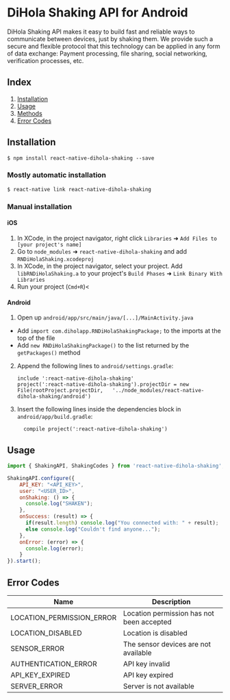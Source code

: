 # DiHola Shaking API for Android

DiHola Shaking API makes it easy to build fast and reliable ways to communicate between devices, just by shaking them.
We provide such a secure and flexible protocol that this technology can be applied in any form of data exchange: Payment processing, file sharing, social networking, verification processes, etc.

## Index
1. [Installation](#installation)
2. [Usage](#usage)
3. [Methods](#methods)
4. [Error Codes](#error-codes)


Installation
-------

`$ npm install react-native-dihola-shaking --save`

### Mostly automatic installation

`$ react-native link react-native-dihola-shaking`

### Manual installation


#### iOS

1. In XCode, in the project navigator, right click `Libraries` ➜ `Add Files to [your project's name]`
2. Go to `node_modules` ➜ `react-native-dihola-shaking` and add `RNDiHolaShaking.xcodeproj`
3. In XCode, in the project navigator, select your project. Add `libRNDiHolaShaking.a` to your project's `Build Phases` ➜ `Link Binary With Libraries`
4. Run your project (`Cmd+R`)<

#### Android

1. Open up `android/app/src/main/java/[...]/MainActivity.java`
  - Add `import com.diholapp.RNDiHolaShakingPackage;` to the imports at the top of the file
  - Add `new RNDiHolaShakingPackage()` to the list returned by the `getPackages()` method
2. Append the following lines to `android/settings.gradle`:
  	```
  	include ':react-native-dihola-shaking'
  	project(':react-native-dihola-shaking').projectDir = new File(rootProject.projectDir, 	'../node_modules/react-native-dihola-shaking/android')
  	```
3. Insert the following lines inside the dependencies block in `android/app/build.gradle`:
  	```
      compile project(':react-native-dihola-shaking')
  	```
    
    
Usage
-------

```javascript
import { ShakingAPI, ShakingCodes } from 'react-native-dihola-shaking';

ShakingAPI.configure({
    API_KEY: "<API_KEY>",
    user: "<USER_ID>",
    onShaking: () => {
      console.log("SHAKEN");
    },
    onSuccess: (result) => {
      if(result.length) console.log("You connected with: " + result);
      else console.log("Couldn't find anyone...");
    },
    onError: (error) => {
      console.log(error);
    }
}).start();
```

Error Codes
----------

| Name                     |  Description|
| ---------------------    |  -------- |
| LOCATION_PERMISSION_ERROR| Location permission has not been accepted|
| LOCATION_DISABLED        | Location is disabled|
| SENSOR_ERROR             | The sensor devices are not available |
| AUTHENTICATION_ERROR     | API key invalid|
| API_KEY_EXPIRED          | API key expired|
| SERVER_ERROR             | Server is not available|
  
